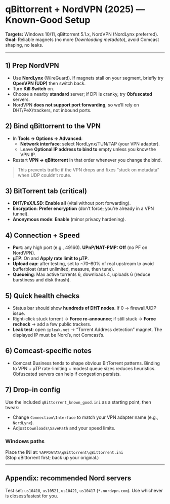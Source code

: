 # qBittorrent + NordVPN (2025) — Known-Good Setup

**Targets:** Windows 10/11, qBittorrent 5.1.x, NordVPN (NordLynx preferred).  
**Goal:** Reliable magnets (no more *Downloading metadata*), avoid Comcast shaping, no leaks.

---

## 1) Prep NordVPN

- Use **NordLynx** (WireGuard). If magnets stall on your segment, briefly try **OpenVPN (UDP)** then switch back.
- Turn **Kill Switch** on.
- Choose a nearby **standard** server; if DPI is cranky, try **Obfuscated** servers.
- NordVPN **does not support port forwarding**, so we’ll rely on DHT/PeX/trackers, not inbound ports.

## 2) Bind qBittorrent to the VPN

- In **Tools → Options → Advanced**:
  - **Network interface**: select NordLynx/TUN/TAP (your VPN adapter).
  - Leave **Optional IP address to bind to** empty unless you know the VPN IP.
- Restart **VPN → qBittorrent** in that order whenever you change the bind.

> This prevents traffic if the VPN drops and fixes “stuck on metadata” when UDP couldn’t route.

## 3) BitTorrent tab (critical)

- **DHT/PeX/LSD**: **Enable all** (vital without port forwarding).  
- **Encryption**: **Prefer encryption** (don’t force; you’re already in a VPN tunnel).  
- **Anonymous mode**: **Enable** (minor privacy hardening).

## 4) Connection + Speed

- **Port**: any high port (e.g., 49160). **UPnP/NAT-PMP: Off** (no PF on NordVPN).
- **µTP**: On and **Apply rate limit to µTP**.
- **Upload cap**: after testing, set to ~70–80% of real upstream to avoid bufferbloat (start unlimited, measure, then tune).
- **Queueing**: Max active torrents 6, downloads 4, uploads 6 (reduce burstiness and disk thrash).

## 5) Quick health checks

- Status bar should show **hundreds of DHT nodes**. If 0 → firewall/UDP issue.
- Right-click stuck torrent → **Force re-announce**; if still stuck → **Force recheck** → add a few public trackers.
- **Leak test**: open `ipleak.net` → “Torrent Address detection” magnet. The displayed IP must be Nord’s, not Comcast’s.

## 6) Comcast-specific notes

- Comcast Business tends to shape obvious BitTorrent patterns. Binding to VPN + µTP rate-limiting + modest queue sizes reduces heuristics. Obfuscated servers can help if congestion persists.

## 7) Drop-in config

Use the included `qBittorrent_known_good.ini` as a starting point, then tweak:
- Change `Connection\Interface` to match your VPN adapter name (e.g., `NordLynx`).
- Adjust `Downloads\SavePath` and your speed limits.

### Windows paths

Place the INI at: `%APPDATA%\qBittorrent\qBittorrent.ini`  
(Stop qBittorrent first; back up your original.)

---

## Appendix: recommended Nord servers

Test set: `us10418`, `us10521`, `us10421`, `us10417` (`*.nordvpn.com`). Use whichever is closest/fastest for you.
